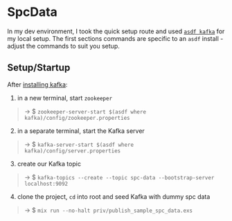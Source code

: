 # SpcData

In my dev environment, I took the quick setup route and used [`asdf kafka`](https://github.com/ueisele/asdf-kafka) for my local setup. The first sections commands are specific to an `asdf` install - adjust the commands to suit you setup.

## Setup/Startup
After [installing kafka](https://kafka.apache.org/quickstart):
1. in a new terminal, start `zookeeper`
>→ $ `zookeeper-server-start $(asdf where kafka)/config/zookeeper.properties`
2. in a separate terminal, start the Kafka server
>→ $ `kafka-server-start $(asdf where kafka)/config/server.properties`
3. create our Kafka topic
>→ $ `kafka-topics --create --topic spc-data --bootstrap-server localhost:9092`
4. clone the project, `cd` into root and seed Kafka with dummy spc data
>→ $ `mix run --no-halt priv/publish_sample_spc_data.exs`


<!-- 
  read messages:

  kafka-console-consumer --topic spc-data-two --from-beginning --bootstrap-server localhost:9092
-->